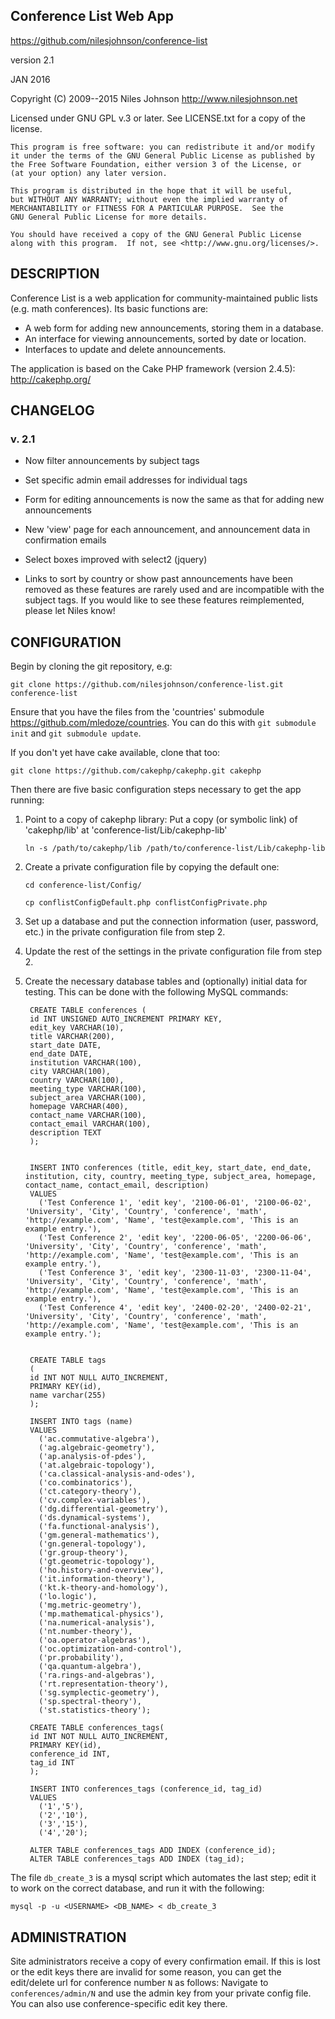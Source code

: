 Conference List Web App
-----------------------

https://github.com/nilesjohnson/conference-list

version 2.1

JAN 2016

Copyright (C) 2009--2015 Niles Johnson <http://www.nilesjohnson.net>

Licensed under GNU GPL v.3 or later.  See LICENSE.txt for a copy of
the license.

    This program is free software: you can redistribute it and/or modify
    it under the terms of the GNU General Public License as published by
    the Free Software Foundation, either version 3 of the License, or
    (at your option) any later version.

    This program is distributed in the hope that it will be useful,
    but WITHOUT ANY WARRANTY; without even the implied warranty of
    MERCHANTABILITY or FITNESS FOR A PARTICULAR PURPOSE.  See the
    GNU General Public License for more details.

    You should have received a copy of the GNU General Public License
    along with this program.  If not, see <http://www.gnu.org/licenses/>.


DESCRIPTION
-----------

Conference List is a web application for community-maintained
public lists (e.g. math conferences).  Its basic functions are:

* A web form for adding new announcements, storing them in a database.
* An interface for viewing announcements, sorted by date or location.
* Interfaces to update and delete announcements.

The application is based on the Cake PHP framework (version 2.4.5):  http://cakephp.org/


CHANGELOG
---------

### v. 2.1 ###

* Now filter announcements by subject tags

* Set specific admin email addresses for individual tags

* Form for editing announcements is now the same as that for adding
  new announcements

* New 'view' page for each announcement, and announcement data in
  confirmation emails

* Select boxes improved with select2 (jquery)

* Links to sort by country or show past announcements have been
  removed as these features are rarely used and are incompatible with
  the subject tags.  If you would like to see these features
  reimplemented, please let Niles know!



CONFIGURATION
-------------

Begin by cloning the git repository, e.g:

    git clone https://github.com/nilesjohnson/conference-list.git conference-list

Ensure that you have the files from the 'countries' submodule 
https://github.com/mledoze/countries.  You can do this with `git submodule init` 
and `git submodule update`.

If you don't yet have cake available, clone that too:

    git clone https://github.com/cakephp/cakephp.git cakephp

Then there are five basic configuration steps necessary to get the app running:

1. Point to a copy of cakephp library:  Put a copy (or symbolic link) of 
'cakephp/lib' at 'conference-list/Lib/cakephp-lib'

    `ln -s /path/to/cakephp/lib /path/to/conference-list/Lib/cakephp-lib`

1. Create a private configuration file by copying the default one:

    `cd conference-list/Config/`
    
    `cp conflistConfigDefault.php conflistConfigPrivate.php`

1. Set up a database and put the connection information 
(user, password, etc.) in the private configuration file from step 2.

1. Update the rest of the settings in the private configuration file 
from step 2.

1. Create the necessary database tables and (optionally) initial data 
for testing.  This can be done with the following MySQL commands:


        CREATE TABLE conferences (
        id INT UNSIGNED AUTO_INCREMENT PRIMARY KEY,
        edit_key VARCHAR(10),
        title VARCHAR(200),
        start_date DATE,
        end_date DATE,
        institution VARCHAR(100),
        city VARCHAR(100),
        country VARCHAR(100),
        meeting_type VARCHAR(100),
        subject_area VARCHAR(100),
        homepage VARCHAR(400),
        contact_name VARCHAR(100),
        contact_email VARCHAR(100),
        description TEXT
        );


        INSERT INTO conferences (title, edit_key, start_date, end_date, institution, city, country, meeting_type, subject_area, homepage, contact_name, contact_email, description) 
        VALUES 
          ('Test Conference 1', 'edit key', '2100-06-01', '2100-06-02', 'University', 'City', 'Country', 'conference', 'math', 'http://example.com', 'Name', 'test@example.com', 'This is an example entry.'),
          ('Test Conference 2', 'edit key', '2200-06-05', '2200-06-06', 'University', 'City', 'Country', 'conference', 'math', 'http://example.com', 'Name', 'test@example.com', 'This is an example entry.'),
          ('Test Conference 3', 'edit key', '2300-11-03', '2300-11-04', 'University', 'City', 'Country', 'conference', 'math', 'http://example.com', 'Name', 'test@example.com', 'This is an example entry.'),
          ('Test Conference 4', 'edit key', '2400-02-20', '2400-02-21', 'University', 'City', 'Country', 'conference', 'math', 'http://example.com', 'Name', 'test@example.com', 'This is an example entry.');


        CREATE TABLE tags 
		(
		id INT NOT NULL AUTO_INCREMENT, 
		PRIMARY KEY(id),
		name varchar(255)
		);

        INSERT INTO tags (name)
		VALUES
          ('ac.commutative-algebra'),
          ('ag.algebraic-geometry'),
          ('ap.analysis-of-pdes'),
          ('at.algebraic-topology'),
          ('ca.classical-analysis-and-odes'),
          ('co.combinatorics'),
          ('ct.category-theory'),
          ('cv.complex-variables'),
          ('dg.differential-geometry'),
          ('ds.dynamical-systems'),
          ('fa.functional-analysis'),
          ('gm.general-mathematics'),
          ('gn.general-topology'),
          ('gr.group-theory'),
          ('gt.geometric-topology'),
          ('ho.history-and-overview'),
          ('it.information-theory'),
          ('kt.k-theory-and-homology'),
          ('lo.logic'),
          ('mg.metric-geometry'),
          ('mp.mathematical-physics'),
          ('na.numerical-analysis'),
          ('nt.number-theory'),
          ('oa.operator-algebras'),
          ('oc.optimization-and-control'),
          ('pr.probability'),
          ('qa.quantum-algebra'),
          ('ra.rings-and-algebras'),
          ('rt.representation-theory'),
          ('sg.symplectic-geometry'),
          ('sp.spectral-theory'),
          ('st.statistics-theory');

        CREATE TABLE conferences_tags(
		id INT NOT NULL AUTO_INCREMENT,
		PRIMARY KEY(id),
		conference_id INT,
		tag_id INT
		);

        INSERT INTO conferences_tags (conference_id, tag_id)
		VALUES
		  ('1','5'),
		  ('2','10'),
		  ('3','15'),
		  ('4','20');

        ALTER TABLE conferences_tags ADD INDEX (conference_id);
        ALTER TABLE conferences_tags ADD INDEX (tag_id);

The file `db_create_3` is a mysql script which automates the last step; edit it to work on the correct 
database, and run it with the following:

    mysql -p -u <USERNAME> <DB_NAME> < db_create_3 



ADMINISTRATION
--------------

Site administrators receive a copy of every confirmation email.  If this is lost or the edit keys there are invalid for some reason, you can get the edit/delete url for conference number `N` as follows:  Navigate to `conferences/admin/N` and use the admin key from your private config file.  You can also use conference-specific edit key there.

